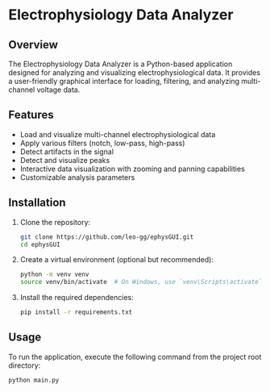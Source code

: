 # Electrophysiology Data Analyzer

## Overview

The Electrophysiology Data Analyzer is a Python-based application designed for analyzing and visualizing electrophysiological data. It provides a user-friendly graphical interface for loading, filtering, and analyzing multi-channel voltage data.

## Features

- Load and visualize multi-channel electrophysiological data
- Apply various filters (notch, low-pass, high-pass)
- Detect artifacts in the signal
- Detect and visualize peaks
- Interactive data visualization with zooming and panning capabilities
- Customizable analysis parameters

## Installation

1. Clone the repository:
   ```bash
   git clone https://github.com/leo-gg/ephysGUI.git
   cd ephysGUI
   ```

2. Create a virtual environment (optional but recommended):
   ```bash
   python -m venv venv
   source venv/bin/activate  # On Windows, use `venv\Scripts\activate`
   ```

3. Install the required dependencies:
   ```bash
   pip install -r requirements.txt
   ```

## Usage

To run the application, execute the following command from the project root directory:

```
python main.py
```